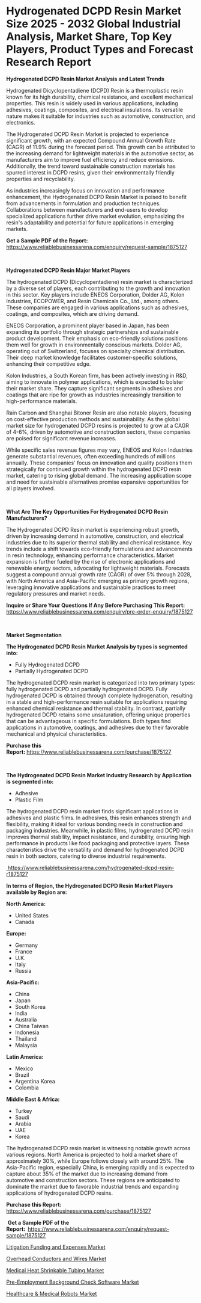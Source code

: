 <p><h1>Hydrogenated DCPD Resin Market Size 2025 - 2032 Global Industrial Analysis, Market Share, Top Key Players, Product Types and Forecast Research Report</h1></p><p><strong>Hydrogenated DCPD Resin Market Analysis and Latest Trends</strong></p>
<p><p>Hydrogenated Dicyclopentadiene (DCPD) Resin is a thermoplastic resin known for its high durability, chemical resistance, and excellent mechanical properties. This resin is widely used in various applications, including adhesives, coatings, composites, and electrical insulations. Its versatile nature makes it suitable for industries such as automotive, construction, and electronics.</p><p>The Hydrogenated DCPD Resin Market is projected to experience significant growth, with an expected Compound Annual Growth Rate (CAGR) of 11.9% during the forecast period. This growth can be attributed to the increasing demand for lightweight materials in the automotive sector, as manufacturers aim to improve fuel efficiency and reduce emissions. Additionally, the trend toward sustainable construction materials has spurred interest in DCPD resins, given their environmentally friendly properties and recyclability.</p><p>As industries increasingly focus on innovation and performance enhancement, the Hydrogenated DCPD Resin Market is poised to benefit from advancements in formulation and production techniques. Collaborations between manufacturers and end-users to develop specialized applications further drive market evolution, emphasizing the resin's adaptability and potential for future applications in emerging markets.</p></p>
<p><strong>Get a Sample PDF of the Report:&nbsp;</strong> <a href="https://www.reliablebusinessarena.com/enquiry/request-sample/1875127?utm_campaign=2130&utm_medium=2&utm_source=Github&utm_content=ia&utm_term=31012025&utm_id=hydrogenated-dcpd-resin">https://www.reliablebusinessarena.com/enquiry/request-sample/1875127</a></p>
<p>&nbsp;</p>
<p><strong>Hydrogenated DCPD Resin Major Market Players</strong></p>
<p><p>The hydrogenated DCPD (Dicyclopentadiene) resin market is characterized by a diverse set of players, each contributing to the growth and innovation in this sector. Key players include ENEOS Corporation, Dolder AG, Kolon Industries, ECOPOWER, and Resin Chemicals Co., Ltd., among others. These companies are engaged in various applications such as adhesives, coatings, and composites, which are driving demand.</p><p>ENEOS Corporation, a prominent player based in Japan, has been expanding its portfolio through strategic partnerships and sustainable product development. Their emphasis on eco-friendly solutions positions them well for growth in environmentally conscious markets. Dolder AG, operating out of Switzerland, focuses on specialty chemical distribution. Their deep market knowledge facilitates customer-specific solutions, enhancing their competitive edge.</p><p>Kolon Industries, a South Korean firm, has been actively investing in R&D, aiming to innovate in polymer applications, which is expected to bolster their market share. They capture significant segments in adhesives and coatings that are ripe for growth as industries increasingly transition to high-performance materials.</p><p>Rain Carbon and Shanghai Bitoner Resin are also notable players, focusing on cost-effective production methods and sustainability. As the global market size for hydrogenated DCPD resins is projected to grow at a CAGR of 4-6%, driven by automotive and construction sectors, these companies are poised for significant revenue increases.</p><p>While specific sales revenue figures may vary, ENEOS and Kolon Industries generate substantial revenues, often exceeding hundreds of millions annually. These companies' focus on innovation and quality positions them strategically for continued growth within the hydrogenated DCPD resin market, catering to rising global demand. The increasing application scope and need for sustainable alternatives promise expansive opportunities for all players involved.</p></p>
<p>&nbsp;</p>
<p><strong>What Are The Key Opportunities For Hydrogenated DCPD Resin Manufacturers?</strong></p>
<p><p>The Hydrogenated DCPD Resin market is experiencing robust growth, driven by increasing demand in automotive, construction, and electrical industries due to its superior thermal stability and chemical resistance. Key trends include a shift towards eco-friendly formulations and advancements in resin technology, enhancing performance characteristics. Market expansion is further fueled by the rise of electronic applications and renewable energy sectors, advocating for lightweight materials. Forecasts suggest a compound annual growth rate (CAGR) of over 5% through 2028, with North America and Asia-Pacific emerging as primary growth regions, leveraging innovative applications and sustainable practices to meet regulatory pressures and market needs.</p></p>
<p><strong>Inquire or Share Your Questions If Any Before Purchasing This Report:</strong> <a href="https://www.reliablebusinessarena.com/enquiry/pre-order-enquiry/1875127?utm_campaign=2130&utm_medium=2&utm_source=Github&utm_content=ia&utm_term=31012025&utm_id=hydrogenated-dcpd-resin">https://www.reliablebusinessarena.com/enquiry/pre-order-enquiry/1875127</a></p>
<p>&nbsp;</p>
<p><strong>Market Segmentation</strong></p>
<p><strong>The Hydrogenated DCPD Resin Market Analysis by types is segmented into:</strong></p>
<p><ul><li>Fully Hydrogenated DCPD</li><li>Partially Hydrogenated DCPD</li></ul></p>
<p><p>The hydrogenated DCPD resin market is categorized into two primary types: fully hydrogenated DCPD and partially hydrogenated DCPD. Fully hydrogenated DCPD is obtained through complete hydrogenation, resulting in a stable and high-performance resin suitable for applications requiring enhanced chemical resistance and thermal stability. In contrast, partially hydrogenated DCPD retains some unsaturation, offering unique properties that can be advantageous in specific formulations. Both types find applications in automotive, coatings, and adhesives due to their favorable mechanical and physical characteristics.</p></p>
<p><strong>Purchase this Report:&nbsp;</strong><a href="https://www.reliablebusinessarena.com/purchase/1875127?utm_campaign=2130&utm_medium=2&utm_source=Github&utm_content=ia&utm_term=31012025&utm_id=hydrogenated-dcpd-resin">https://www.reliablebusinessarena.com/purchase/1875127</a></p>
<p>&nbsp;</p>
<p><strong>The Hydrogenated DCPD Resin Market Industry Research by Application is segmented into:</strong></p>
<p><ul><li>Adhesive</li><li>Plastic Film</li></ul></p>
<p><p>The hydrogenated DCPD resin market finds significant applications in adhesives and plastic films. In adhesives, this resin enhances strength and flexibility, making it ideal for various bonding needs in construction and packaging industries. Meanwhile, in plastic films, hydrogenated DCPD resin improves thermal stability, impact resistance, and durability, ensuring high performance in products like food packaging and protective layers. These characteristics drive the versatility and demand for hydrogenated DCPD resin in both sectors, catering to diverse industrial requirements.</p></p>
<p><a href="https://www.reliablebusinessarena.com/hydrogenated-dcpd-resin-r1875127?utm_campaign=2130&utm_medium=2&utm_source=Github&utm_content=ia&utm_term=31012025&utm_id=hydrogenated-dcpd-resin">&nbsp;https://www.reliablebusinessarena.com/hydrogenated-dcpd-resin-r1875127</a></p>
<p><strong>In terms of Region, the Hydrogenated DCPD Resin Market Players available by Region are:</strong></p>
<p>
    <p> <strong> North America: </strong>
        <ul>
            <li>United States</li>
            <li>Canada</li>
        </ul>
        </p> 
    <p> <strong> Europe: </strong>
        <ul>
            <li>Germany</li>
            <li>France</li>
            <li>U.K.</li>
            <li>Italy</li>
            <li>Russia</li>
        </ul>
        </p> 
    <p> <strong> Asia-Pacific: </strong>
        <ul>
            <li>China</li>
            <li>Japan</li>
            <li>South Korea</li>
            <li>India</li>
            <li>Australia</li>
            <li>China Taiwan</li>
            <li>Indonesia</li>
            <li>Thailand</li>
            <li>Malaysia</li>
        </ul>
        </p> 
    <p> <strong> Latin America: </strong>
        <ul>
            <li>Mexico</li>
            <li>Brazil</li>
            <li>Argentina Korea</li>
            <li>Colombia</li>
        </ul>
        </p> 
    <p> <strong> Middle East & Africa: </strong>
        <ul>
            <li>Turkey</li>
            <li>Saudi</li>
            <li>Arabia</li>
            <li>UAE</li>
            <li>Korea</li>
        </ul>
    </p>
    </p>
<p><p>The hydrogenated DCPD resin market is witnessing notable growth across various regions. North America is projected to hold a market share of approximately 30%, while Europe follows closely with around 25%. The Asia-Pacific region, especially China, is emerging rapidly and is expected to capture about 35% of the market due to increasing demand from automotive and construction sectors. These regions are anticipated to dominate the market due to favorable industrial trends and expanding applications of hydrogenated DCPD resins.</p></p>
<p><strong>Purchase this Report: </strong><a href="https://www.reliablebusinessarena.com/purchase/1875127?utm_campaign=2130&utm_medium=2&utm_source=Github&utm_content=ia&utm_term=31012025&utm_id=hydrogenated-dcpd-resin">https://www.reliablebusinessarena.com/purchase/1875127</a></p>
<p>&nbsp;<strong>Get a Sample PDF of the Report:&nbsp;&nbsp;</strong><a href="https://www.reliablebusinessarena.com/enquiry/request-sample/1875127?utm_campaign=2130&utm_medium=2&utm_source=Github&utm_content=ia&utm_term=31012025&utm_id=hydrogenated-dcpd-resin">https://www.reliablebusinessarena.com/enquiry/request-sample/1875127</a></p>
<p><strong></strong></p>
<p><p><a href="https://www.linkedin.com/pulse/litigation-funding-expenses-market-analysis-report-2025-2032-aoiye?utm_campaign=2130&utm_medium=2&utm_source=Github&utm_content=ia&utm_term=31012025&utm_id=hydrogenated-dcpd-resin">Litigation Funding and Expenses Market</a></p><p><a href="https://www.linkedin.com/pulse/overhead-conductors-wires-market-size-projected-expand-ahhjf?utm_campaign=2130&utm_medium=2&utm_source=Github&utm_content=ia&utm_term=31012025&utm_id=hydrogenated-dcpd-resin">Overhead Conductors and Wires Market</a></p><p><a href="https://www.linkedin.com/pulse/medical-heat-shrinkable-tubing-market-drivers-competitive-strategy-32nmc?utm_campaign=2130&utm_medium=2&utm_source=Github&utm_content=ia&utm_term=31012025&utm_id=hydrogenated-dcpd-resin">Medical Heat Shrinkable Tubing Market</a></p><p><a href="https://www.linkedin.com/pulse/industry-experts-project-pre-employment-background-check-software-19u1c?utm_campaign=2130&utm_medium=2&utm_source=Github&utm_content=ia&utm_term=31012025&utm_id=hydrogenated-dcpd-resin">Pre-Employment Background Check Software Market</a></p><p><a href="https://www.linkedin.com/pulse/healthcare-medical-robots-market-analysis-application-sale-volume-nbbef?utm_campaign=2130&utm_medium=2&utm_source=Github&utm_content=ia&utm_term=31012025&utm_id=hydrogenated-dcpd-resin">Healthcare & Medical Robots Market</a></p></p>